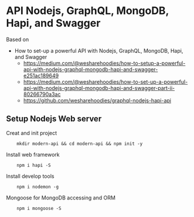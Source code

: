 # API Nodejs, GraphQL, MongoDB, Hapi, and Swagger

Based on 
- How to set-up a powerful API with Nodejs, GraphQL, MongoDB, Hapi, and Swagger
    - https://medium.com/@wesharehoodies/how-to-setup-a-powerful-api-with-nodejs-graphql-mongodb-hapi-and-swagger-e251ac189649
    - https://medium.com/@wesharehoodies/how-to-set-up-a-powerful-api-with-nodejs-graphql-mongodb-hapi-and-swagger-part-ii-80266790a3ac
    - https://github.com/wesharehoodies/graphql-nodejs-hapi-api

## Setup Nodejs Web server
Creat and init project
```
    mkdir modern-api && cd modern-api && npm init -y
```

Install web framework 
```
    npm i hapi -S
```

Install develop tools
``` 
    npm i nodemon -g
```

Mongoose for MongoDB accessing and ORM
```
    npm i mongoose -S
```





